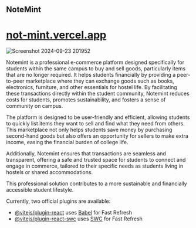 ## NoteMint
# [not-mint.vercel.app](https://not-mint.vercel.app/)

![Screenshot 2024-09-23 201952](https://github.com/user-attachments/assets/9f91ff91-a69b-4322-9ef1-eabce9200453)


Notemint is a professional e-commerce platform designed specifically for students within the same campus to buy and sell goods, particularly items that are no longer required. It helps students financially by providing a peer-to-peer marketplace where they can exchange goods such as books, electronics, furniture, and other essentials for hostel life. By facilitating these transactions directly within the student community, Notemint reduces costs for students, promotes sustainability, and fosters a sense of community on campus.

The platform is designed to be user-friendly and efficient, allowing students to quickly list items they want to sell and find what they need from others. This marketplace not only helps students save money by purchasing second-hand goods but also offers an opportunity for sellers to make extra income, easing the financial burden of college life.

Additionally, Notemint ensures that transactions are seamless and transparent, offering a safe and trusted space for students to connect and engage in commerce, tailored to their specific needs as students living in hostels or shared accommodations.

This professional solution contributes to a more sustainable and financially accessible student lifestyle.

Currently, two official plugins are available:

- [@vitejs/plugin-react](https://github.com/vitejs/vite-plugin-react/blob/main/packages/plugin-react/README.md) uses [Babel](https://babeljs.io/) for Fast Refresh
- [@vitejs/plugin-react-swc](https://github.com/vitejs/vite-plugin-react-swc) uses [SWC](https://swc.rs/) for Fast Refresh
